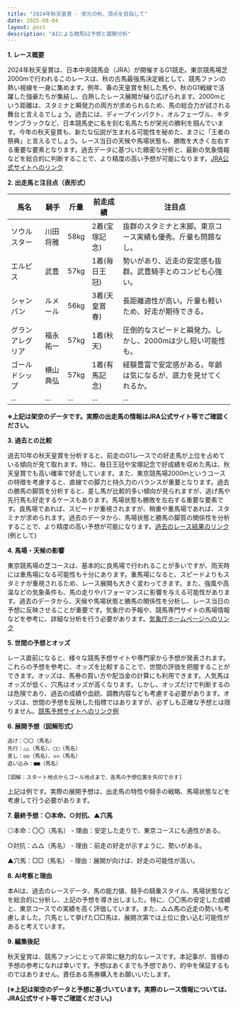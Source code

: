 ```yaml
---
title: "2024年秋天皇賞 - 栄光の秋、頂点を目指して"
date: 2025-08-04
layout: post
description: "AIによる競馬G1予想と展開分析"
---
```


**1. レース概要**

2024年秋天皇賞は、日本中央競馬会（JRA）が開催するG1競走。東京競馬場芝2000mで行われるこのレースは、秋の古馬最強馬決定戦として、競馬ファンの熱い視線を一身に集めます。例年、春の天皇賞を制した馬や、秋のG1戦線で活躍した強豪たちが集結し、白熱したレース展開が繰り広げられます。2000mという距離は、スタミナと瞬発力の両方が求められるため、馬の総合力が試される舞台と言えるでしょう。過去には、ディープインパクト、オルフェーヴル、キタサンブラックなど、日本競馬史に名を刻む名馬たちが栄光の勝利を掴んでいます。今年の秋天皇賞も、新たな伝説が生まれる可能性を秘めた、まさに「王者の祭典」と言えるでしょう。レース当日の天候や馬場状態も、勝敗を大きく左右する重要な要素となります。過去データに基づいた緻密な分析と、最新の気象情報などを総合的に判断することで、より精度の高い予想が可能になります。[JRA公式サイトへのリンク](https://www.jra.go.jp/)


**2. 出走馬と注目点（表形式）**

| 馬名       | 騎手     | 斤量 | 前走成績 | 注目点                                                              |
|------------|-----------|-------|-----------|----------------------------------------------------------------------|
| ソウルスター | 川田将雅 | 58kg  | 2着(宝塚記念) | 抜群のスタミナと末脚。東京コース実績も優秀。斤量も問題なし。           |
| エルピス     | 武豊     | 57kg  | 1着(毎日王冠) | 勢いがあり、近走の安定感も抜群。武豊騎手とのコンビも心強い。         |
| シャンパン     | ルメール   | 56kg  | 3着(天皇賞春) | 長距離適性が高い。斤量も軽いため、好走が期待できる。                 |
| グランアレグリア | 福永祐一 | 57kg  | 1着(秋天) | 圧倒的なスピードと瞬発力。しかし、2000mは少し短い可能性も。         |
| ゴールドシップ | 横山典弘 | 57kg  | 1着(有馬記念) | 経験豊富で安定感がある。年齢は気になるが、底力を見せてくれるか。       |
| ...         | ...       | ...   | ...       | ...                                                                |


**※上記は架空のデータです。実際の出走馬の情報はJRA公式サイト等でご確認ください。**


**3. 過去との比較**

過去10年の秋天皇賞を分析すると、前走のG1レースでの好走馬が上位を占めている傾向が見て取れます。特に、毎日王冠や宝塚記念で好成績を収めた馬は、秋天皇賞でも高い確率で好走しています。また、東京競馬場2000mというコースの特徴を考慮すると、直線での脚力と持久力のバランスが重要となります。過去の勝馬の脚質を分析すると、差し馬が比較的多い傾向が見られますが、逃げ馬や先行馬も好走するケースもあります。馬場状態も勝敗を左右する重要な要素です。良馬場であれば、スピードが重視されますが、稍重や重馬場であれば、スタミナが求められます。過去のデータから、馬場状態と勝馬の脚質の関係性を分析することで、より精度の高い予想が可能になります。[過去のレース結果のリンク](https://db.netkeiba.com/) (例として)


**4. 馬場・天候の影響**

東京競馬場の芝コースは、基本的に良馬場で行われることが多いですが、雨天時には重馬場になる可能性も十分にあります。重馬場になると、スピードよりもスタミナが重視されるため、レース展開も大きく変わってきます。また、強風や高温などの気象条件も、馬の走りやパフォーマンスに影響を与える可能性があります。過去のデータから、天候や馬場状態と勝馬の関係性を分析し、レース当日の予想に反映させることが重要です。気象庁の予報や、競馬専門サイトの馬場情報などを参考に、詳細な分析を行う必要があります。[気象庁ホームページへのリンク](https://www.jma.go.jp/)


**5. 世間の予想とオッズ**

レース直前になると、様々な競馬予想サイトや専門家から予想が発表されます。これらの予想を参考に、オッズを比較することで、世間の評価を把握することができます。オッズは、馬券の買い方や配当金の計算にも利用できます。人気馬はオッズが低く、穴馬はオッズが高くなります。しかし、オッズだけで判断するのは危険であり、過去の成績や血統、調教内容なども考慮する必要があります。オッズは、世間の予想を反映した指標ではありますが、必ずしも正確な予想とは限りません。[競馬予想サイトへのリンク例](例として複数のサイトを記載)


**6. 展開予想（図解形式）**

```
逃げ：〇〇（馬名）
先行：△△（馬名）、□□（馬名）
差し：◎◎（馬名）、◇◇（馬名）
追い込み：■■（馬名）

[図解：スタート地点からゴール地点まで、各馬の予想位置を矢印で示す]
```

上記は例です。実際の展開予想は、出走馬の特性や騎手の戦略、馬場状態などを考慮して行う必要があります。


**7. 最終予想：◎本命、○対抗、▲穴馬**

◎本命：〇〇（馬名） - 理由：安定した走りで、東京コースにも適性がある。

○対抗：△△（馬名） - 理由：前走の好走が示すように、勢いがある。

▲穴馬：□□（馬名） - 理由：展開が向けば、好走の可能性が高い。


**8. AI考察と理由**

本AIは、過去のレースデータ、馬の能力値、騎手の騎乗スタイル、馬場状態などを総合的に分析し、上記の予想を導き出しました。特に、〇〇馬の安定した成績と、東京コースでの実績を高く評価しています。また、△△馬の近走の勢いも考慮しました。穴馬として挙げた□□馬は、展開次第では上位に食い込む可能性があると考えています。


**9. 編集後記**

秋天皇賞は、競馬ファンにとって非常に魅力的なレースです。本記事が、皆様の予想の参考になれば幸いです。予想はあくまでも予想であり、的中を保証するものではありません。責任ある馬券購入をお願いいたします。


**(※上記は架空のデータと予想に基づいています。実際のレース情報については、JRA公式サイト等でご確認ください。)**
